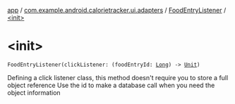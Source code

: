 [app](../../index.md) / [com.example.android.calorietracker.ui.adapters](../index.md) / [FoodEntryListener](index.md) / [&lt;init&gt;](./-init-.md)

# &lt;init&gt;

`FoodEntryListener(clickListener: (foodEntryId: `[`Long`](https://kotlinlang.org/api/latest/jvm/stdlib/kotlin/-long/index.html)`) -> `[`Unit`](https://kotlinlang.org/api/latest/jvm/stdlib/kotlin/-unit/index.html)`)`

Defining a click listener class, this method doesn't require you to store a full object reference
Use the id to make a database call when you need the object information

